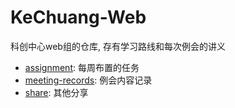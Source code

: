 # KeChuang-Web

科创中心web组的仓库, 存有学习路线和每次例会的讲义

- [assignment](/assignment): 每周布置的任务
- [meeting-records](/meeting-records): 例会内容记录
- [share](/share): 其他分享
